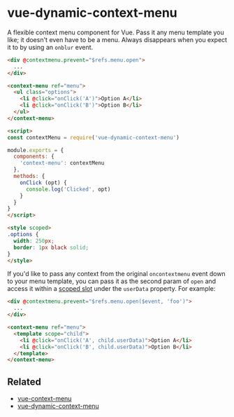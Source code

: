# vue-dynamic-context-menu

A flexible context menu component for Vue. Pass it any menu template you like;
it doesn't even have to be a menu. Always disappears when you expect it
to by using an `onblur` event.

```html
<div @contextmenu.prevent="$refs.menu.open">
  ...
</div>

<context-menu ref="menu">
  <ul class="options">
    <li @click="onClick('A')">Option A</li>
    <li @click="onClick('B')">Option B</li>
  </ul>
</context-menu>

<script>
const contextMenu = require('vue-dynamic-context-menu')

module.exports = {
  components: {
    'context-menu': contextMenu
  },
  methods: {
    onClick (opt) {
      console.log('Clicked', opt)
    }
  }
}
</script>

<style scoped>
.options {
  width: 250px;
  border: 1px black solid;
}
</style>
```

If you'd like to pass any context from the original `oncontextmenu`
event down to your menu template, you can pass it as the second
param of `open` and access it within a [scoped slot](https://vuejs.org/v2/guide/components.html#Scoped-Slots)
under the `userData` property. For example:

```html
<div @contextmenu.prevent="$refs.menu.open($event, 'foo')">
  ...
</div>

<context-menu ref="menu">
  <template scope="child">
    <li @click="onClick('A', child.userData)">Option A</li>
    <li @click="onClick('B', child.userData)">Option B</li>
  </template>
</context-menu>
```

## Related
- [vue-context-menu](https://github.com/vmaimone/vue-context-menu)
- [vue-dynamic-context-menu](https://github.com/timwis/vue-dynamic-context-menu)
